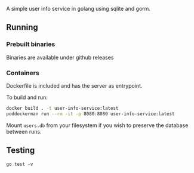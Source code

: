 A simple user info service in golang using sqlite and gorm.

## Running
### Prebuilt binaries
Binaries are available under github releases

### Containers
Dockerfile is included and has the server as entrypoint.

To build and run:
```bash
docker build . -t user-info-service:latest
poddockerman run --rm -it -p 8080:8080 user-info-service:latest
```
Mount `users.db` from your filesystem if you wish to preserve the database between runs.

## Testing
`go test -v`

